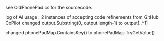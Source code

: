 see OldPhonePad.cs for the sourcecode.

log of AI usage : 2 instances of accepting code refinements from GitHub CoPilot
 changed output.Substring(0, output.length-1) to output[..^1]

 changed phonePadMap.ContainsKey() to phonePadMap.TryGetValue()
